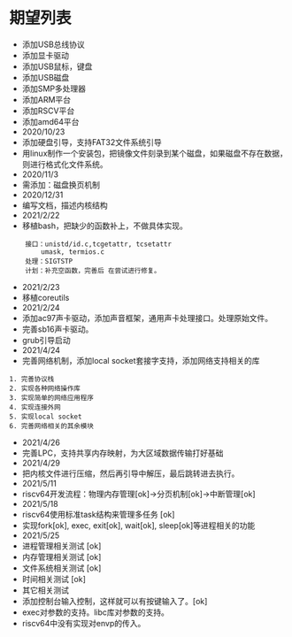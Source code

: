 # 期望列表
* 添加USB总线协议
* 添加显卡驱动
* 添加USB鼠标，键盘
* 添加USB磁盘
* 添加SMP多处理器
* 添加ARM平台
* 添加RSCV平台
* 添加amd64平台
* 2020/10/23
* 添加硬盘引导，支持FAT32文件系统引导
* 用linux制作一个安装包，把镜像文件刻录到某个磁盘，如果磁盘不存在数据，则进行格式化文件系统。
* 2020/11/3
* 需添加：磁盘换页机制
* 2020/12/31
* 编写文档，描述内核结构
* 2021/2/22
* 移植bash，把缺少的函数补上，不做具体实现。
```
    接口：unistd/id.c,tcgetattr, tcsetattr
        umask, termios.c
    处理：SIGTSTP
    计划：补充空函数，完善后 在尝试进行修复。
```
* 2021/2/23
* 移植coreutils
* 2021/2/24
* 添加ac97声卡驱动，添加声音框架，通用声卡处理接口。处理原始文件。
* 完善sb16声卡驱动。
* grub引导启动
* 2021/4/24
* 完善网络机制，添加local socket套接字支持，添加网络支持相关的库
```
1. 完善协议栈
2. 实现各种网络操作库
3. 实现简单的网络应用程序
4. 实现连接外网
5. 实现local socket
6. 完善网络相关的其余模块
```
* 2021/4/26
* 完善LPC，支持共享内存映射，为大区域数据传输打好基础
* 2021/4/29
* 把内核文件进行压缩，然后再引导中解压，最后跳转进去执行。
* 2021/5/11
* riscv64开发流程：物理内存管理[ok]->分页机制[ok]->中断管理[ok]
* 2021/5/18
* riscv64使用标准task结构来管理多任务 [ok]
* 实现fork[ok], exec, exit[ok], wait[ok], sleep[ok]等进程相关的功能
* 2021/5/25
* 进程管理相关测试 [ok]
* 内存管理相关测试 [ok]
* 文件系统相关测试 [ok]
* 时间相关测试 [ok]
* 其它相关测试
* 添加控制台输入控制，这样就可以有按键输入了。[ok]
* exec对参数的支持。libc库对参数的支持。
* riscv64中没有实现对envp的传入。
